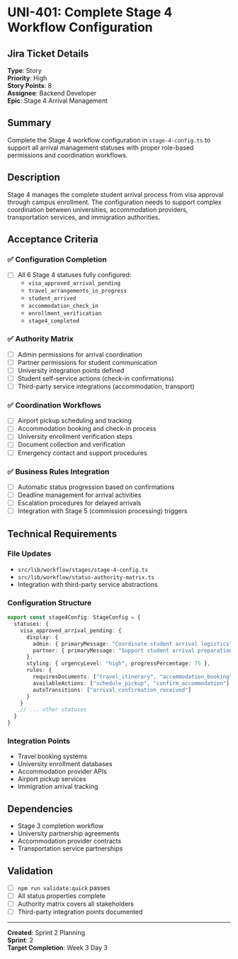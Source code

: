 # UNI-401: Complete Stage 4 Workflow Configuration

## Jira Ticket Details
**Type**: Story  
**Priority**: High  
**Story Points**: 8  
**Assignee**: Backend Developer  
**Epic**: Stage 4 Arrival Management  

## Summary
Complete the Stage 4 workflow configuration in `stage-4-config.ts` to support all arrival management statuses with proper role-based permissions and coordination workflows.

## Description
Stage 4 manages the complete student arrival process from visa approval through campus enrollment. The configuration needs to support complex coordination between universities, accommodation providers, transportation services, and immigration authorities.

## Acceptance Criteria

### ✅ Configuration Completion
- [ ] All 6 Stage 4 statuses fully configured:
  - `visa_approved_arrival_pending`
  - `travel_arrangements_in_progress`
  - `student_arrived`
  - `accommodation_check_in`
  - `enrollment_verification`
  - `stage4_completed`

### ✅ Authority Matrix
- [ ] Admin permissions for arrival coordination
- [ ] Partner permissions for student communication
- [ ] University integration points defined
- [ ] Student self-service actions (check-in confirmations)
- [ ] Third-party service integrations (accommodation, transport)

### ✅ Coordination Workflows
- [ ] Airport pickup scheduling and tracking
- [ ] Accommodation booking and check-in process
- [ ] University enrollment verification steps
- [ ] Document collection and verification
- [ ] Emergency contact and support procedures

### ✅ Business Rules Integration
- [ ] Automatic status progression based on confirmations
- [ ] Deadline management for arrival activities
- [ ] Escalation procedures for delayed arrivals
- [ ] Integration with Stage 5 (commission processing) triggers

## Technical Requirements

### File Updates
- `src/lib/workflow/stages/stage-4-config.ts`
- `src/lib/workflow/status-authority-matrix.ts`
- Integration with third-party service abstractions

### Configuration Structure
```typescript
export const stage4Config: StageConfig = {
  statuses: {
    visa_approved_arrival_pending: {
      display: {
        admin: { primaryMessage: "Coordinate student arrival logistics" },
        partner: { primaryMessage: "Support student arrival preparation" }
      },
      styling: { urgencyLevel: "high", progressPercentage: 75 },
      rules: {
        requiresDocuments: ["travel_itinerary", "accommodation_booking"],
        availableActions: ["schedule_pickup", "confirm_accommodation"],
        autoTransitions: ["arrival_confirmation_received"]
      }
    }
    // ... other statuses
  }
}
```

### Integration Points
- Travel booking systems
- University enrollment databases
- Accommodation provider APIs
- Airport pickup services
- Immigration arrival tracking

## Dependencies
- Stage 3 completion workflow
- University partnership agreements
- Accommodation provider contracts
- Transportation service partnerships

## Validation
- [ ] `npm run validate:quick` passes
- [ ] All status properties complete
- [ ] Authority matrix covers all stakeholders
- [ ] Third-party integration points documented

---
**Created**: Sprint 2 Planning  
**Sprint**: 2  
**Target Completion**: Week 3 Day 3